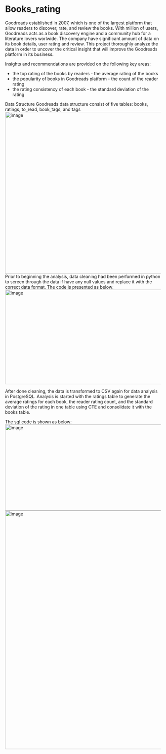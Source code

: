 # Books_rating
Goodreads established in 2007, which is one of the largest platform that allow readers to discover, rate, and review the books. With million of users, Goodreads acts as a book discovery engine and a community hub for a literature lovers worlwide. The company have significant amount of data on its book details, user rating and review. This project thoroughly analyze the data in order to uncover the critical insight that will improve the Goodreads platform in its business. 

Insights and recommendations are provided on the following key areas:
  - the top rating of the books by readers - the average rating of the books
  - the popularity of books in Goodreads platform - the count of the reader rating
  - the rating consistency of each book - the standard deviation of the rating 

Data Structure 
Goodreads data structure consist of five tables: books, ratings, to_read, book_tags, and tags
<img width="1035" height="524" alt="image" src="https://github.com/user-attachments/assets/5dc7bd9e-f5c5-403a-bb35-26f1b989ef1a" />
Prior to beginning the analysis, data cleaning had been performed in python to screen through the data if have any null values and replace it with the correct data format. The code is presented as below:
<img width="784" height="306" alt="image" src="https://github.com/user-attachments/assets/76c41ae5-f192-4b5f-adc3-9e6ad68499c8" />

After done cleaning, the data is transformed to CSV again for data analysis in PostgreSQL. Analysis is started with the ratings table to generate the average ratings for each book, the reader rating count, and the standard deviation of the rating in one table using CTE and consolidate it with the books table. 

The sql code is shown as below:
<img width="1022" height="279" alt="image" src="https://github.com/user-attachments/assets/5ce1181f-fe14-4702-9191-12086b9a0d96" />
<img width="1498" height="772" alt="image" src="https://github.com/user-attachments/assets/454ce579-8af2-4676-8e36-651c2ffc5b79" />




